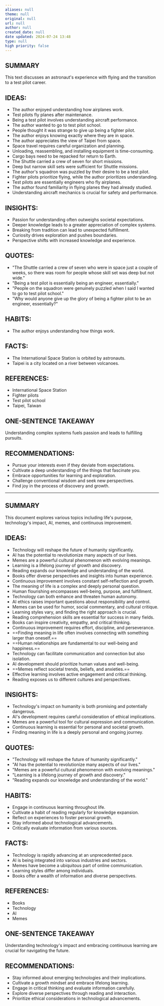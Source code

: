 ```yaml
---
aliases: null
theme: null
original: null
url: null
author: null
created_date: null
date updated: 2024-07-24 13:48
type: null
high priority: false
---
```

## SUMMARY
This text discusses an astronaut's experience with flying and the transition to a test pilot career. 

## IDEAS:
* The author enjoyed understanding how airplanes work.
* Test pilots fly planes after maintenance.
* Being a test pilot involves understanding aircraft performance.
* The author wanted to go to test pilot school.
* People thought it was strange to give up being a fighter pilot.
* The author enjoys knowing exactly where they are in space.
*  The author appreciates the view of Taipei from space.
*  Space travel requires careful organization and planning.
* Unloading, reassembling, and installing equipment is time-consuming.
*  Cargo bays need to be repacked for return to Earth.
* The Shuttle carried a crew of seven for short missions.
* Deep but narrow skill sets were sufficient for Shuttle missions.
*  The author's squadron was puzzled by their desire to be a test pilot.
* Fighter pilots prioritize flying, while the author prioritizes understanding.
* Test pilots are essentially engineers who fly airplanes.
* The author found familiarity in flying planes they had already studied.
* Understanding aircraft mechanics is crucial for safety and performance.

## INSIGHTS:
* Passion for understanding often outweighs societal expectations.
*  Deeper knowledge leads to a greater appreciation of complex systems.
*  Breaking from tradition can lead to unexpected fulfillment.
*  Curiosity drives exploration and pushes boundaries.
*  Perspective shifts with increased knowledge and experience.

## QUOTES:
* "The Shuttle carried a crew of seven who were in space just a couple of weeks, so there was room for people whose skill set was deep but not wide."
* "Being a test pilot is essentially being an engineer, essentially."
*  "People on the squadron were genuinely puzzled when I said I wanted to go to test pilot school."
* "Why would anyone give up the glory of being a fighter pilot to be an engineer, essentially?"

## HABITS:
* The author enjoys understanding how things work. 


## FACTS:
* The International Space Station is orbited by astronauts.
* Taipei is a city located on a river between volcanoes.



## REFERENCES:
* International Space Station
* Fighter pilots 
* Test pilot school
*  Taipei, Taiwan

## ONE-SENTENCE TAKEAWAY
Understanding complex systems fuels passion and leads to fulfilling pursuits.


## RECOMMENDATIONS:
* Pursue your interests even if they deviate from expectations.
* Cultivate a deep understanding of the things that fascinate you.
* Embrace opportunities for learning and exploration. 
* Challenge conventional wisdom and seek new perspectives.
* Find joy in the process of discovery and growth.














---
## SUMMARY

This document explores various topics including life's purpose, technology's impact, AI, memes, and continuous improvement. 

## IDEAS:

*  Technology will reshape the future of humanity significantly.
*  AI has the potential to revolutionize many aspects of our lives.
*  Memes are a powerful cultural phenomenon with evolving meanings.
*  Learning is a lifelong journey of growth and discovery.
*  Reading expands our knowledge and understanding of the world.
*  Books offer diverse perspectives and insights into human experience.
*  Continuous improvement involves constant self-reflection and growth.
*  The meaning of life is a complex and deeply personal question.
*  Human flourishing encompasses well-being, purpose, and fulfillment.
*  Technology can both enhance and threaten human autonomy.
*  AI ethics raises important questions about responsibility and control.
*  Memes can be used for humor, social commentary, and cultural critique.
*  Learning styles vary, and finding the right approach is crucial.
*  Reading comprehension skills are essential for success in many fields.
*  Books can inspire creativity, empathy, and critical thinking.
*  Continuous improvement requires effort, discipline, and perseverance.
*  ==Finding meaning in life often involves connecting with something larger than oneself.==
*  ==Human relationships are fundamental to our well-being and happiness.==
*  Technology can facilitate communication and connection but also isolation.
*  AI development should prioritize human values and well-being.
*  ==Memes reflect societal trends, beliefs, and anxieties.==
*  Effective learning involves active engagement and critical thinking.
*  Reading exposes us to different cultures and perspectives.

## INSIGHTS:

* Technology's impact on humanity is both promising and potentially dangerous.
* AI's development requires careful consideration of ethical implications.
* Memes are a powerful tool for cultural expression and communication.
* Continuous learning is essential for personal and societal growth.
* Finding meaning in life is a deeply personal and ongoing journey.

## QUOTES:


* "Technology will reshape the future of humanity significantly."
* "AI has the potential to revolutionize many aspects of our lives."
* "Memes are a powerful cultural phenomenon with evolving meanings."
* "Learning is a lifelong journey of growth and discovery."
* "Reading expands our knowledge and understanding of the world."

## HABITS:


*  Engage in continuous learning throughout life.
*  Cultivate a habit of reading regularly for knowledge expansion.
*  Reflect on experiences to foster personal growth.
*  Stay informed about technological advancements.
*  Critically evaluate information from various sources.

## FACTS:


* Technology is rapidly advancing at an unprecedented pace.
* AI is being integrated into various industries and sectors.
* Memes have become a ubiquitous part of online communication.
* Learning styles differ among individuals.
* Books offer a wealth of information and diverse perspectives.

## REFERENCES:


*  Books 
*  Technology
*  AI
*  Memes

## ONE-SENTENCE TAKEAWAY

Understanding technology's impact and embracing continuous learning are crucial for navigating the future.

## RECOMMENDATIONS:

*  Stay informed about emerging technologies and their implications.
*  Cultivate a growth mindset and embrace lifelong learning.
*  Engage in critical thinking and evaluate information carefully.
*  Explore diverse perspectives through reading and interaction.
*  Prioritize ethical considerations in technological advancements.




